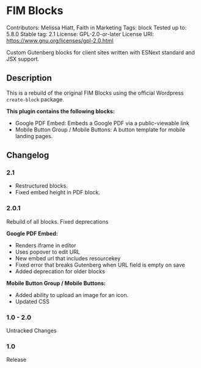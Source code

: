 # FIM Blocks
Contributors:      Melissa Hiatt, Faith in Marketing
Tags:              block
Tested up to:      5.8.0
Stable tag:        2.1
License:           GPL-2.0-or-later
License URI:       https://www.gnu.org/licenses/gpl-2.0.html

Custom Gutenberg blocks for client sites written with ESNext standard and JSX support.

## Description
This is a rebuild of the original FIM Blocks using the official Wordpress `create-block` package.

**This plugin contains the following blocks:**
- Google PDF Embed: Embeds a Google PDF via a public-viewable link
- Mobile Button Group / Mobile Buttons: A button template for mobile landing pages.

## Changelog
### 2.1
- Restructured blocks.
- Fixed embed height in PDF block.

### 2.0.1
Rebuild of all blocks. Fixed deprecations

**Google PDF Embed:**
- Renders iframe in editor
- Uses popover to edit URL
- New embed url that includes resourcekey
- Fixed error that breaks Gutenberg when URL field is empty on save
- Added deprecation for older blocks

**Mobile Button Group / Mobile Buttons:**
- Added ability to upload an image for an icon.
- Updated CSS

### 1.0 - 2.0
Untracked Changes

### 1.0
Release

